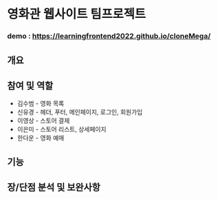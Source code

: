 # 영화관 웹사이트 팀프로젝트
### demo : https://learningfrontend2022.github.io/cloneMega/

## 개요

## 참여 및 역할
* 김수범 - 영화 목록
* 신유경 - 헤더, 푸터, 메인페이지, 로그인, 회원가입
* 이영상 - 스토어 결제
* 이은미 - 스토어 리스트, 상세페이지
* 한다운 - 영화 예매

## 기능

## 장/단점 분석 및 보완사항
